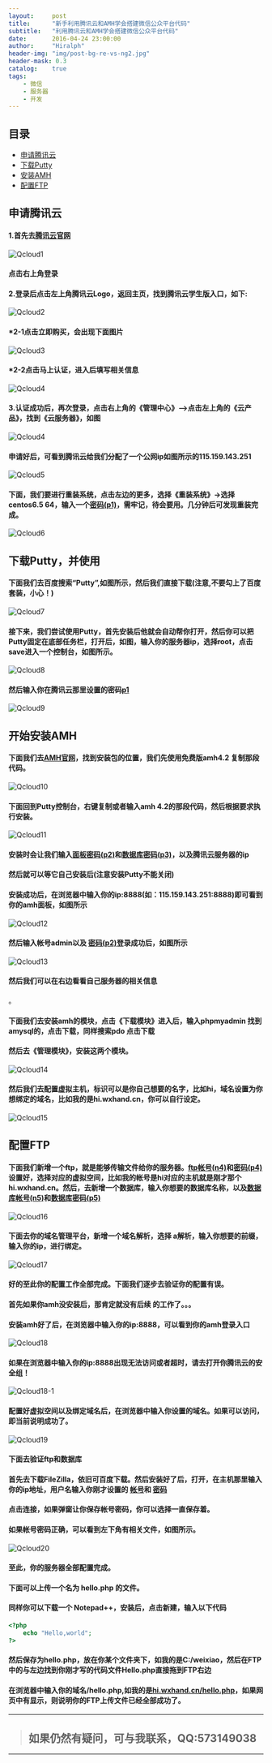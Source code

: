 ```yaml
---
layout:     post
title:      "新手利用腾讯云和AMH学会搭建微信公众平台代码"
subtitle:   "利用腾讯云和AMH学会搭建微信公众平台代码"
date:       2016-04-24 23:00:00
author:     "Hiralph"
header-img: "img/post-bg-re-vs-ng2.jpg"
header-mask: 0.3
catalog:    true
tags:
    - 微信
    - 服务器
    - 开发
---
```


## <a name="index"/>目录
- [申请腾讯云](#qcloud)
- [下载Putty](#down)
- [安装AMH](#install)
- [配置FTP](#setftp)


## <a name="qcloud"/>申请腾讯云

#### 1.首先去[腾讯云官网](http://www.qcloud.com/)
![Qcloud1](/img/blog/jc1-txy.JPG)

#### 点击右上角登录

#### 2.登录后点击左上角腾讯云Logo，返回主页，找到腾讯云学生版入口，如下:
![Qcloud2](/img/blog/jc1-txyxuesheng.JPG)

#### *2-1点击立即购买，会出现下面图片
![Qcloud3](/img/blog/jc1-txyxsrz.JPG)

#### *2-2点击马上认证，进入后填写相关信息
![Qcloud4](/img/blog/jc1-txyxsrz2.JPG)

#### 3.认证成功后，再次登录，点击右上角的《管理中心》-->点击左上角的《云产品》，找到《云服务器》，如图
![Qcloud4](/img/blog/jc1-txyym.JPG)

#### 申请好后，可看到腾讯云给我们分配了一个公网ip如图所示的115.159.143.251
![Qcloud5](/img/blog/jc1-txyym.JPG)

#### 下面，我们要进行重装系统，点击左边的更多，选择《重装系统》->选择centos6.5 64，输入一个[密码(p1)](#p1)，需牢记，待会要用。几分钟后可发现重装完成。
![Qcloud6](/img/blog/jc1-txycz.JPG)

## <a name="down"/>下载Putty，并使用

#### 下面我们去百度搜索“Putty”,如图所示，然后我们直接下载(注意,不要勾上了百度套装，小心！)
![Qcloud7](/img/blog/jc1-putty.JPG)

#### 接下来，我们尝试使用Putty，首先安装后他就会自动帮你打开，然后你可以把Putty固定在底部任务栏，打开后，如图，输入你的服务器ip，选择root，点击save进入一个控制台，如图所示。
![Qcloud8](/img/blog/jc1-puttydl.JPG)

#### 然后输入你在腾讯云那里设置的密码[p1](#p1)
![Qcloud9](/img/blog/jc1-puttydl2.JPG)

## <a name="install"/>开始安装AMH

#### 下面我们去[AMH官网](http://amh.sh)，找到安装包的位置，我们先使用免费版amh4.2 复制那段代码。
![Qcloud10](/img/blog/jc1-amhget.JPG)

#### 下面回到Putty控制台，右键复制或者输入amh 4.2的那段代码，然后根据要求执行安装。
![Qcloud11](/img/blog/jc1-puttyamh.JPG)

#### 安装时会让我们输入[面板密码(p2)](#p2)和[数据库密码(p3)](#p3)，以及腾讯云服务器的ip

#### 然后就可以等它自己安装后(注意安装Putty不能关闭)

#### 安装成功后，在浏览器中输入你的ip:8888(如：115.159.143.251:8888)即可看到你的amh面板，如图所示
![Qcloud12](/img/blog/jc1-amhdl.JPG)

#### 然后输入帐号admin以及 [密码(p2)](#p2)登录成功后，如图所示
![Qcloud13](/img/blog/jc1-amhdlcg.JPG)

#### 然后我们可以在右边看看自己服务器的相关信息
。
#### 下面我们去安装amh的模块，点击《下载模块》进入后，输入phpmyadmin 找到amysql的，点击下载，同样搜索pdo 点击下载

#### 然后去《管理模块》，安装这两个模块。
![Qcloud14](/img/blog/jc1-amhmk.JPG)

#### 然后我们去配置虚拟主机，标识可以是你自己想要的名字，比如hi，域名设置为你想绑定的域名，比如我的是hi.wxhand.cn，你可以自行设定。
![Qcloud15](/img/blog/jc1-amhzhuji.JPG)

## <a name="setftp"/>配置FTP

#### 下面我们新增一个ftp，就是能够传输文件给你的服务器。[ftp帐号(n4)](#n4)和[密码(p4)](#p4)设置好，选择对应的虚拟空间，比如我的帐号是hi对应的主机就是刚才那个hi.wxhand.cn。然后，去新增一个数据库，输入你想要的数据库名称，以及[数据库帐号(n5)](#n5)和[数据库密码(p5)](#p5)
![Qcloud16](/img/blog/jc1-amhftp.JPG)

#### 下面去你的域名管理平台，新增一个域名解析，选择 a解析，输入你想要的前缀，输入你的ip，进行绑定。
![Qcloud17](/img/blog/jc1-ymjx.JPG)

#### 好的至此你的配置工作全部完成。下面我们逐步去验证你的配置有误。

#### 首先如果你amh没安装后，那肯定就没有后续 的工作了。。。

#### 安装amh好了后，在浏览器中输入你的ip:8888，可以看到你的amh登录入口
![Qcloud18](/img/blog/jc1-amhdl.JPG)

#### 如果在浏览器中输入你的ip:8888出现无法访问或者超时，请去打开你腾讯云的安全组！
![Qcloud18-1](/img/blog/jc1-amhq.png)

#### 配置好虚拟空间以及绑定域名后，在浏览器中输入你设置的域名。如果可以访问，即当前说明成功了。
![Qcloud19](/img/blog/jc1-ymfw.JPG)

#### 下面去验证ftp和数据库

#### 首先去下载FileZilla，依旧可百度下载。然后安装好了后，打开，在主机那里输入你的ip地址，用户名输入你刚才设置的 [帐号](#n4)和 [密码](#p4)

#### 点击连接，如果弹窗让你保存帐号密码，你可以选择一直保存着。

#### 如果帐号密码正确，可以看到左下角有相关文件，如图所示。
![Qcloud20](/img/blog/jc1-ftpdl.JPG)

#### 至此，你的服务器全部配置完成。

#### 下面可以上传一个名为 hello.php 的文件。

#### 同样你可以下载一个 Notepad++，安装后，点击新建，输入以下代码

```php
<?php
	echo "Hello,world";
?>
```

#### 然后保存为hello.php，放在你某个文件夹下，如我的是C:/weixiao，然后在FTP中的与左边找到你刚才写的代码文件Hello.php直接拖到FTP右边

#### 在浏览器中输入你的域名/hello.php,如我的是[hi.wxhand.cn/hello.php](http://hi.wxhand.cn/hello.php)，如果网页中有显示，则说明你的FTP上传文件已经全部成功了。

___
>## 如果仍然有疑问，可与我联系，QQ:573149038
___

